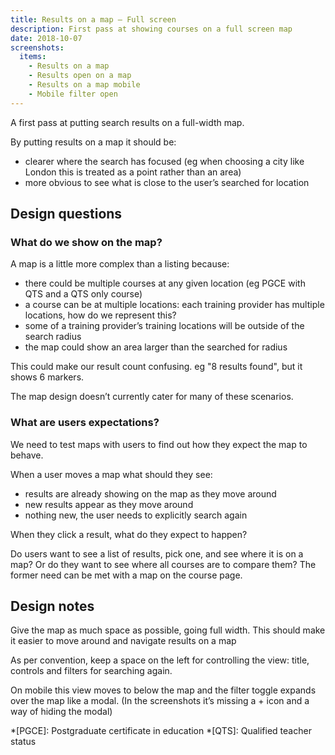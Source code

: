 ```yaml
---
title: Results on a map – Full screen
description: First pass at showing courses on a full screen map
date: 2018-10-07
screenshots:
  items:
    - Results on a map
    - Results open on a map
    - Results on a map mobile
    - Mobile filter open
---
```


A first pass at putting search results on a full-width map.

By putting results on a map it should be:

- clearer where the search has focused (eg when choosing a city like London this is treated as a point rather than an area)
- more obvious to see what is close to the user’s searched for location

## Design questions

### What do we show on the map?

A map is a little more complex than a listing because:

- there could be multiple courses at any given location (eg PGCE with QTS and a QTS only course)
- a course can be at multiple locations: each training provider has multiple locations, how do we represent this?
- some of a training provider’s training locations will be outside of the search radius
- the map could show an area larger than the searched for radius

This could make our result count confusing. eg "8 results found", but it shows 6 markers.

The map design doesn’t currently cater for many of these scenarios.

### What are users expectations?

We need to test maps with users to find out how they expect the map to behave.

When a user moves a map what should they see:

- results are already showing on the map as they move around
- new results appear as they move around
- nothing new, the user needs to explicitly search again

When they click a result, what do they expect to happen?

Do users want to see a list of results, pick one, and see where it is on a map? Or do they want to see where all courses are to compare them? The former need can be met with a map on the course page.

## Design notes

Give the map as much space as possible, going full width. This should make it easier to move around and navigate results on a map

As per convention, keep a space on the left for controlling the view: title, controls and filters for searching again.

On mobile this view moves to below the map and the filter toggle expands over the map like a modal. (In the screenshots it’s missing a + icon and a way of hiding the modal)

*[PGCE]: Postgraduate certificate in education
*[QTS]: Qualified teacher status
